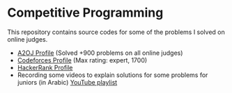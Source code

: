 # Competitive Programming

This repository contains source codes for some of the problems I solved on online judges. 

* [A2OJ Profile](https://a2oj.com/profile?Username=ayman96) (Solved +900 problems on all online judges)
* [Codeforces Profile](http://codeforces.com/profile/_AymanSalah) (Max rating: expert, 1700)
* [HackerRank Profile](https://www.hackerrank.com/AymanSalah)
* Recording some videos to explain solutions for some problems for juniors (in Arabic) [YouTube playlist](https://www.youtube.com/playlist?list=PLj1Mu2IzgNfNou5a3EANQKcKrW9iOtpTH)
